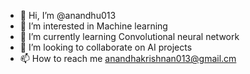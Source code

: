 - 👋 Hi, I’m @anandhu013
- 👀 I’m interested in Machine learning 
- 🌱 I’m currently learning Convolutional neural network
- 💞️ I’m looking to collaborate on AI projects
- 📫 How to reach me anandhakrishnan013@gmail.cm

<!---
anandhu013/anandhu013 is a ✨ special ✨ repository because its `README.md` (this file) appears on your GitHub profile.
You can click the Preview link to take a look at your changes.
--->
